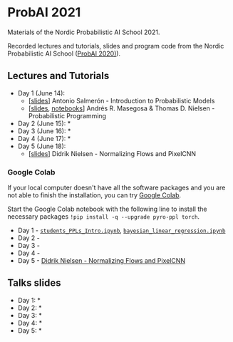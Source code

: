 # ProbAI 2021

Materials of the Nordic Probabilistic AI School 2021. 

Recorded lectures and tutorials, slides and program code from the Nordic Probabilistic AI School ([ProbAI 2020)](https://www.probabilistic.ai)).

## Lectures and Tutorials

* Day 1 (June 14):
  * [[slides](https://github.com/probabilisticai/probai-2021/tree/master/day1/introduction_to_probabilistic_modelling.pdf)] Antonio Salmerón - Introduction to Probabilistic Models
  * [[slides](https://github.com/PGM-Lab/probai-2021-pyro/blob/main/Day1/slides-Day1.pdf), [notebooks](https://github.com/PGM-Lab/probai-2021-pyro/tree/main/Day1/notebooks)] Andrés R. Masegosa & Thomas D. Nielsen - Probabilistic Programming
* Day 2 (June 15):
  * 
* Day 3 (June 16):
  * 
* Day 4 (June 17):
  * 
* Day 5 (June 18):
  * [[slides](https://github.com/probabilisticai/probai-2021/tree/master/day5/flows.pdf)] Didrik Nielsen - Normalizing Flows and PixelCNN

###  Google Colab

If your local computer doesn't have all the software packages and you are not able to finish the installation, you can try [Google Colab](https://colab.research.google.com/).

Start the Google Colab notebook with the following line to install the necessary packages `!pip install -q --upgrade pyro-ppl torch`.

* Day 1 - [``students_PPLs_Intro.ipynb``](https://colab.research.google.com/github/PGM-Lab/probai-2021-pyro/blob/main/Day1/notebooks/students_PPLs_Intro.ipynb), [``bayesian_linear_regression.ipynb``](https://colab.research.google.com/github/PGM-Lab/probai-2021-pyro/blob/main/Day1/notebooks/bayesian_linear_regression.ipynb)
* Day 2 - 
* Day 3 - 
* Day 4 - 
* Day 5 - [Didrik Nielsen - Normalizing Flows and PixelCNN](https://colab.research.google.com/drive/1SW3VE8KqFWvyDIyMhaEbzQIFPijJc2IJ?usp=sharing)

## Talks slides
* Day 1:
    *   
* Day 2:
    * 
* Day 3:
    * 
* Day 4:
    *
* Day 5:
    *   

